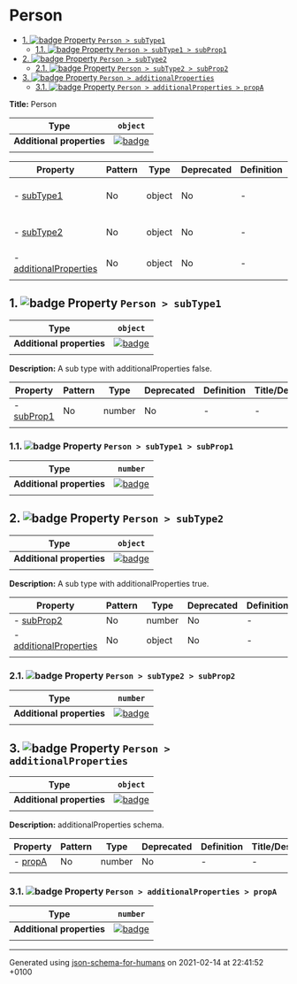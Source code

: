 # Person

- [1. ![badge](https://img.shields.io/badge/Optional-yellow) Property `Person > subType1`](#subType1)
  - [1.1. ![badge](https://img.shields.io/badge/Optional-yellow) Property `Person > subType1 > subProp1`](#subType1_subProp1)
- [2. ![badge](https://img.shields.io/badge/Optional-yellow) Property `Person > subType2`](#subType2)
  - [2.1. ![badge](https://img.shields.io/badge/Optional-yellow) Property `Person > subType2 > subProp2`](#subType2_subProp2)
- [3. ![badge](https://img.shields.io/badge/Optional-yellow) Property `Person > additionalProperties`](#additionalProperties)
  - [3.1. ![badge](https://img.shields.io/badge/Optional-yellow) Property `Person > additionalProperties > propA`](#additionalProperties_propA)

**Title:** Person

| Type                      | `object`                                                                                                                                             |
| ------------------------- | ---------------------------------------------------------------------------------------------------------------------------------------------------- |
| **Additional properties** | [![badge](https://img.shields.io/badge/Should-conform--blue)](#additionalProperties "Each additional property must conform to the following schema") |
|                           |                                                                                                                                                      |

| Property                                         | Pattern | Type   | Deprecated | Definition | Title/Description                           |
| ------------------------------------------------ | ------- | ------ | ---------- | ---------- | ------------------------------------------- |
| - [subType1](#subType1 )                         | No      | object | No         | -          | A sub type with additionalProperties false. |
| - [subType2](#subType2 )                         | No      | object | No         | -          | A sub type with additionalProperties true.  |
| - [additionalProperties](#additionalProperties ) | No      | object | No         | -          | additionalProperties schema.                |
|                                                  |         |        |            |            |                                             |

## <a name="subType1"></a>1. ![badge](https://img.shields.io/badge/Optional-yellow) Property `Person > subType1`

| Type                      | `object`                                                                                          |
| ------------------------- | ------------------------------------------------------------------------------------------------- |
| **Additional properties** | [![badge](https://img.shields.io/badge/Not+allowed--red)](# "Additional Properties not allowed.") |
|                           |                                                                                                   |

**Description:** A sub type with additionalProperties false.

| Property                          | Pattern | Type   | Deprecated | Definition | Title/Description |
| --------------------------------- | ------- | ------ | ---------- | ---------- | ----------------- |
| - [subProp1](#subType1_subProp1 ) | No      | number | No         | -          | -                 |
|                                   |         |        |            |            |                   |

### <a name="subType1_subProp1"></a>1.1. ![badge](https://img.shields.io/badge/Optional-yellow) Property `Person > subType1 > subProp1`

| Type                      | `number`                                                                                                             |
| ------------------------- | -------------------------------------------------------------------------------------------------------------------- |
| **Additional properties** | [![badge](https://img.shields.io/badge/Any+type--allowed-green)](# "Additional Properties of any type are allowed.") |
|                           |                                                                                                                      |

## <a name="subType2"></a>2. ![badge](https://img.shields.io/badge/Optional-yellow) Property `Person > subType2`

| Type                      | `object`                                                                                                             |
| ------------------------- | -------------------------------------------------------------------------------------------------------------------- |
| **Additional properties** | [![badge](https://img.shields.io/badge/Any+type--allowed-green)](# "Additional Properties of any type are allowed.") |
|                           |                                                                                                                      |

**Description:** A sub type with additionalProperties true.

| Property                                                  | Pattern | Type   | Deprecated | Definition | Title/Description |
| --------------------------------------------------------- | ------- | ------ | ---------- | ---------- | ----------------- |
| - [subProp2](#subType2_subProp2 )                         | No      | number | No         | -          | -                 |
| - [additionalProperties](#subType2_additionalProperties ) | No      | object | No         | -          | -                 |
|                                                           |         |        |            |            |                   |

### <a name="subType2_subProp2"></a>2.1. ![badge](https://img.shields.io/badge/Optional-yellow) Property `Person > subType2 > subProp2`

| Type                      | `number`                                                                                                             |
| ------------------------- | -------------------------------------------------------------------------------------------------------------------- |
| **Additional properties** | [![badge](https://img.shields.io/badge/Any+type--allowed-green)](# "Additional Properties of any type are allowed.") |
|                           |                                                                                                                      |

## <a name="additionalProperties"></a>3. ![badge](https://img.shields.io/badge/Optional-yellow) Property `Person > additionalProperties`

| Type                      | `object`                                                                                                             |
| ------------------------- | -------------------------------------------------------------------------------------------------------------------- |
| **Additional properties** | [![badge](https://img.shields.io/badge/Any+type--allowed-green)](# "Additional Properties of any type are allowed.") |
|                           |                                                                                                                      |

**Description:** additionalProperties schema.

| Property                                | Pattern | Type   | Deprecated | Definition | Title/Description |
| --------------------------------------- | ------- | ------ | ---------- | ---------- | ----------------- |
| - [propA](#additionalProperties_propA ) | No      | number | No         | -          | -                 |
|                                         |         |        |            |            |                   |

### <a name="additionalProperties_propA"></a>3.1. ![badge](https://img.shields.io/badge/Optional-yellow) Property `Person > additionalProperties > propA`

| Type                      | `number`                                                                                                             |
| ------------------------- | -------------------------------------------------------------------------------------------------------------------- |
| **Additional properties** | [![badge](https://img.shields.io/badge/Any+type--allowed-green)](# "Additional Properties of any type are allowed.") |
|                           |                                                                                                                      |

----------------------------------------------------------------------------------------------------------------------------
Generated using [json-schema-for-humans](https://github.com/coveooss/json-schema-for-humans) on 2021-02-14 at 22:41:52 +0100